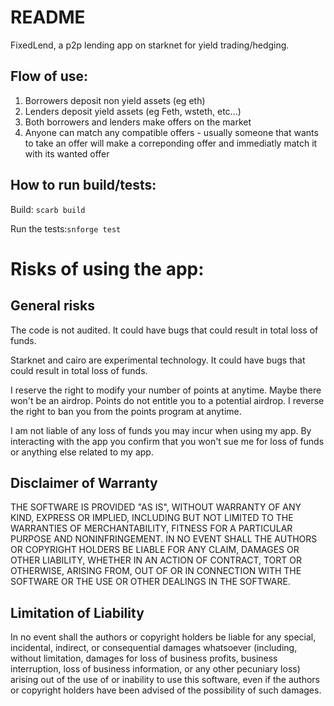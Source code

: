 # README

FixedLend, a p2p lending app on starknet for yield trading/hedging.

## Flow of use:

1. Borrowers deposit non yield assets (eg eth)
2. Lenders deposit yield assets (eg Feth, wsteth, etc...)
3. Both borrowers and lenders make offers on the market
4. Anyone can match any compatible offers - usually someone that wants to take an offer will make a correponding offer and immediatly match it with its wanted offer

## How to run build/tests:

Build: `scarb build`

Run the tests:`snforge test`

# Risks of using the app:

## General risks

The code is not audited. It could have bugs that could result in total loss of funds.

Starknet and cairo are experimental technology. It could have bugs that could result in total loss of funds.

I reserve the right to modify your number of points at anytime.
Maybe there won't be an airdrop.
Points do not entitle you to a potential airdrop.
I reverse the right to ban you from the points program at anytime.

I am not liable of any loss of funds you may incur when using my app.
By interacting with the app you confirm that you won't sue me for loss of funds or anything else related to my app.

## Disclaimer of Warranty

THE SOFTWARE IS PROVIDED "AS IS", WITHOUT WARRANTY OF ANY KIND, EXPRESS OR
IMPLIED, INCLUDING BUT NOT LIMITED TO THE WARRANTIES OF MERCHANTABILITY,
FITNESS FOR A PARTICULAR PURPOSE AND NONINFRINGEMENT. IN NO EVENT SHALL THE
AUTHORS OR COPYRIGHT HOLDERS BE LIABLE FOR ANY CLAIM, DAMAGES OR OTHER
LIABILITY, WHETHER IN AN ACTION OF CONTRACT, TORT OR OTHERWISE, ARISING FROM,
OUT OF OR IN CONNECTION WITH THE SOFTWARE OR THE USE OR OTHER DEALINGS IN
THE SOFTWARE.

## Limitation of Liability

In no event shall the authors or copyright holders be liable for any special, incidental, indirect, or consequential damages whatsoever (including, without limitation, damages for loss of business profits, business interruption, loss of business information, or any other pecuniary loss) arising out of the use of or inability to use this software, even if the authors or copyright holders have been advised of the possibility of such damages.